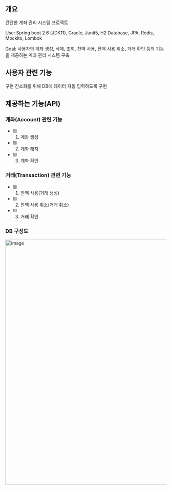## 개요
간단한 계좌 관리 시스템 프로젝트

Use: Spring boot 2.6 (JDK11), Gradle, Junit5, H2 Database, JPA, Redis, Mockito, Lombok

Goal: 사용자의 계좌 생성, 삭제, 조회, 잔액 사용, 잔액 사용 취소, 거래 확인 등의 기능을 제공하는 계좌 관리 시스템 구축

## 사용자 관련 기능
구현 간소화를 위해 DB에 데이터 자동 입력하도록 구현

## 제공하는 기능(API)
### 계좌(Account) 관련 기능
- [x] 1. 계좌 생성
- [x] 2. 계좌 해지
- [x] 3. 계좌 확인

### 거래(Transaction) 관련 기능
- [x] 1. 잔액 사용(거래 생성)
- [x] 2. 잔액 사용 취소(거래 취소)
- [x] 3. 거래 확인

### DB 구성도
<img width="767" alt="image" src="https://user-images.githubusercontent.com/124583630/227874011-457ce6cd-a4f8-45ec-9c14-ed6829ed4d9a.png">

